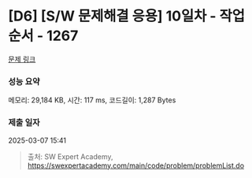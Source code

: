 # [D6] [S/W 문제해결 응용] 10일차 - 작업순서 - 1267 

[문제 링크](https://swexpertacademy.com/main/code/problem/problemDetail.do?contestProbId=AV18TrIqIwUCFAZN) 

### 성능 요약

메모리: 29,184 KB, 시간: 117 ms, 코드길이: 1,287 Bytes

### 제출 일자

2025-03-07 15:41



> 출처: SW Expert Academy, https://swexpertacademy.com/main/code/problem/problemList.do
